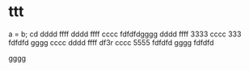 # ttt
a = b;
cd 
dddd 
ffff
dddd 
ffff
cccc 
fdfdfdgggg
      dddd 
      ffff
      3333
      cccc 
      333
      fdfdfd
gggg
cccc 
dddd 
ffff
df3r
cccc 
5555
fdfdfd
gggg
fdfdfd

gggg
